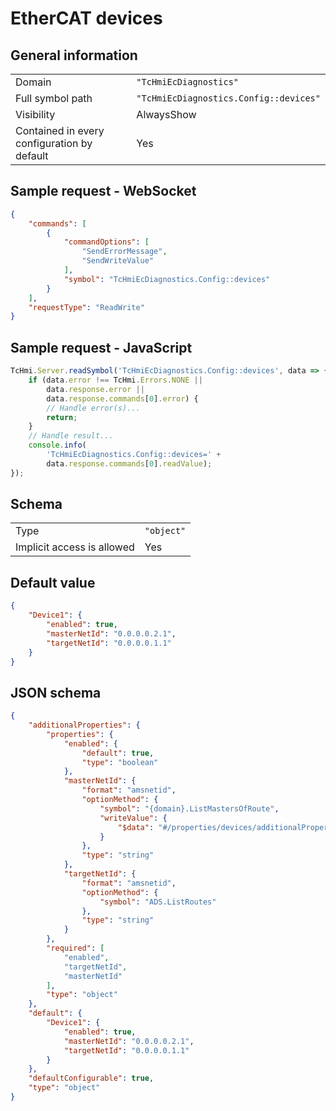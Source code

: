 # EtherCAT devices

## General information

|  |  |
| - | - |
| Domain | `"TcHmiEcDiagnostics"` |
| Full symbol path | `"TcHmiEcDiagnostics.Config::devices"` |
| Visibility | AlwaysShow |
| Contained in every configuration by default | Yes |

## Sample request - WebSocket

```json
{
    "commands": [
        {
            "commandOptions": [
                "SendErrorMessage",
                "SendWriteValue"
            ],
            "symbol": "TcHmiEcDiagnostics.Config::devices"
        }
    ],
    "requestType": "ReadWrite"
}
```

## Sample request - JavaScript

```javascript
TcHmi.Server.readSymbol('TcHmiEcDiagnostics.Config::devices', data => {
    if (data.error !== TcHmi.Errors.NONE ||
        data.response.error ||
        data.response.commands[0].error) {
        // Handle error(s)...
        return;
    }
    // Handle result...
    console.info(
        'TcHmiEcDiagnostics.Config::devices=' +
        data.response.commands[0].readValue);
});
```

## Schema

|  |  |
| - | - |
| Type | `"object"` |
| Implicit access is allowed | Yes |

## Default value

```json
{
    "Device1": {
        "enabled": true,
        "masterNetId": "0.0.0.0.2.1",
        "targetNetId": "0.0.0.0.1.1"
    }
}
```

## JSON schema

```json
{
    "additionalProperties": {
        "properties": {
            "enabled": {
                "default": true,
                "type": "boolean"
            },
            "masterNetId": {
                "format": "amsnetid",
                "optionMethod": {
                    "symbol": "{domain}.ListMastersOfRoute",
                    "writeValue": {
                        "$data": "#/properties/devices/additionalProperties/targetNetId"
                    }
                },
                "type": "string"
            },
            "targetNetId": {
                "format": "amsnetid",
                "optionMethod": {
                    "symbol": "ADS.ListRoutes"
                },
                "type": "string"
            }
        },
        "required": [
            "enabled",
            "targetNetId",
            "masterNetId"
        ],
        "type": "object"
    },
    "default": {
        "Device1": {
            "enabled": true,
            "masterNetId": "0.0.0.0.2.1",
            "targetNetId": "0.0.0.0.1.1"
        }
    },
    "defaultConfigurable": true,
    "type": "object"
}
```
